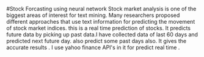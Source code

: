 
#Stock Forcasting using neural network
Stock market analysis is one of the biggest areas of interest for text mining. Many researchers proposed different approaches that use text information for predicting the movement of stock market indices. 
this is a real time prediction of stocks. It predicts future data by picking up past data.I have collected data of last 60 days and predicted next future day. also predict some past days also. It gives the accurate results . I use  yahoo finance API's in it for predict real time .  